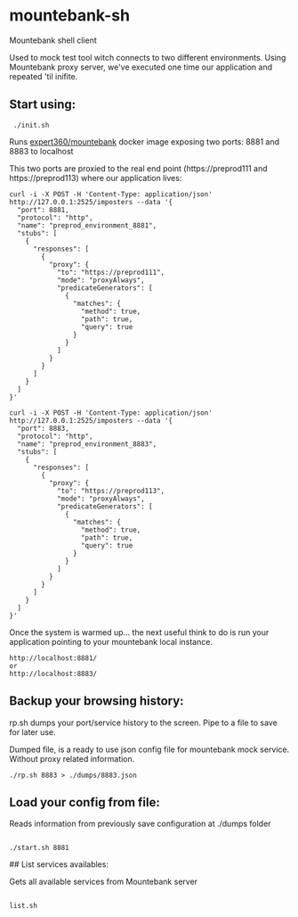 # mountebank-sh
Mountebank shell client

Used to mock test tool witch connects to two different environments. Using Mountebank proxy server, we've executed one time our application and repeated 'til inifite.

## Start using:

``` 
 ./init.sh
```

Runs [expert360/mountebank](https://hub.docker.com/r/expert360/mountebank/) docker image exposing two ports: 8881 and 8883 to localhost

This two ports are proxied to the real end point (https://preprod111 and https://preprod113) where our application lives:


```
curl -i -X POST -H 'Content-Type: application/json' http://127.0.0.1:2525/imposters --data '{
  "port": 8881,
  "protocol": "http",
  "name": "preprod_environment_8881",
  "stubs": [
    {
      "responses": [
        {
          "proxy": {
            "to": "https://preprod111",
            "mode": "proxyAlways",
            "predicateGenerators": [
              {
                "matches": {
                  "method": true,
                  "path": true,
                  "query": true
                }
              }
            ]
          }
        }
      ]
    }
  ]
}'

curl -i -X POST -H 'Content-Type: application/json' http://127.0.0.1:2525/imposters --data '{
  "port": 8883,
  "protocol": "http",
  "name": "preprod_environment_8883",
  "stubs": [
    {
      "responses": [
        {
          "proxy": {
            "to": "https://preprod113",
            "mode": "proxyAlways",
            "predicateGenerators": [
              {
                "matches": {
                  "method": true,
                  "path": true,
                  "query": true
                }
              }
            ]
          }
        }
      ]
    }
  ]
}'

```

Once the system is warmed up... the next useful think to do is run your application pointing to your mountebank local instance.

```
http://localhost:8881/
or
http://localhost:8883/

```

## Backup your browsing history:

rp.sh dumps your port/service history to the screen. Pipe to a file to save for later use.

Dumped file, is a ready to use json config file for mountebank mock service. Without proxy related information.

```
./rp.sh 8883 > ./dumps/8883.json

```

## Load your config from file:

Reads information from previously save configuration at ./dumps folder


```

./start.sh 8881

```

## List services availables:

Gets all available services from Mountebank server

```

list.sh 

```

